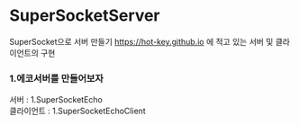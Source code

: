# SuperSocketServer
SuperSocket으로 서버 만들기
https://hot-key.github.io 에 적고 있는 서버 및 클라이언트의 구현

### 1.에코서버를 만들어보자
서버 : 1.SuperSocketEcho   
클라이언트 : 1.SuperSocketEchoClient   

